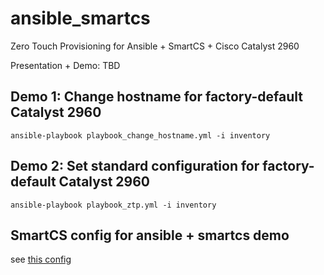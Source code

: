 # ansible_smartcs
Zero Touch Provisioning for Ansible + SmartCS + Cisco Catalyst 2960

Presentation + Demo: TBD

## Demo 1: Change hostname for factory-default Catalyst 2960
```
ansible-playbook playbook_change_hostname.yml -i inventory
```

## Demo 2: Set standard configuration for factory-default Catalyst 2960

```
ansible-playbook playbook_ztp.yml -i inventory
```

## SmartCS config for ansible + smartcs demo
see [this config](./smartcs_config.txt)